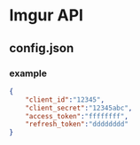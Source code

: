 # Imgur API

## config.json

### example

```json
{
	"client_id":"12345",
	"client_secret":"12345abc",
	"access_token":"ffffffff",
	"refresh_token":"dddddddd"
}
```
